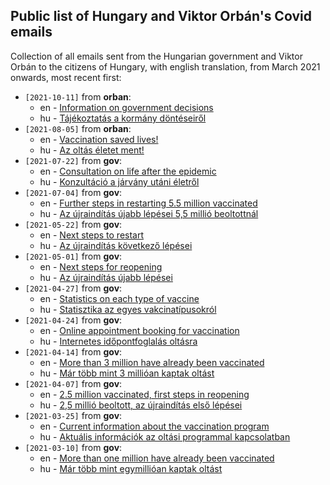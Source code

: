 ## Public list of Hungary and Viktor Orbán's Covid emails
Collection of all emails sent from the Hungarian government and Viktor Orbán to the citizens of Hungary, with english translation, from March 2021 onwards, most recent first:


* `[2021-10-11]` from **orban**:
  * en - [Information on government decisions](en/2021-10-11.md)        
  * hu - [Tájékoztatás a kormány döntéseiről](hu/2021-10-11.md)
* `[2021-08-05]` from **orban**:
  * en - [Vaccination saved lives!](en/2021-08-05.md)
  * hu - [Az oltás életet ment!](hu/2021-08-05.md)
* `[2021-07-22]` from **gov**:
  * en - [Consultation on life after the epidemic](en/2021-07-22.md)    
  * hu - [Konzultáció a járvány utáni életről](hu/2021-07-22.md) 
* `[2021-07-04]` from **gov**:
  * en - [Further steps in restarting 5.5 million vaccinated](en/2021-07-04.md)
  * hu - [Az újraindítás újabb lépései 5,5 millió beoltottnál](hu/2021-07-04.md)
* `[2021-05-22]` from **gov**:
  * en - [Next steps to restart](en/2021-05-22.md)
  * hu - [Az újraindítás következő lépései](hu/2021-05-22.md)
* `[2021-05-01]` from **gov**:
  * en - [Next steps for reopening](en/2021-05-01.md)
  * hu - [Az újraindítás újabb lépései](hu/2021-05-01.md)
* `[2021-04-27]` from **gov**:
  * en - [Statistics on each type of vaccine](en/2021-04-27.md)
  * hu - [Statisztika az egyes vakcinatípusokról](hu/2021-04-27.md)
* `[2021-04-24]` from **gov**:
  * en - [Online appointment booking for vaccination](en/2021-04-24.md) 
  * hu - [Internetes időpontfoglalás oltásra](hu/2021-04-24.md)
* `[2021-04-14]` from **gov**: 
  * en - [More than 3 million have already been vaccinated](en/2021-04-14.md)
  * hu - [Már több mint 3 millióan kaptak oltást](hu/2021-04-14.md)
* `[2021-04-07]` from **gov**: 
  * en - [2.5 million vaccinated, first steps in reopening](en/2021-04-07.md)
  * hu - [2,5 millió beoltott, az újraindítás első lépései](hu/2021-04-07.md)
* `[2021-03-25]` from **gov**: 
  * en - [Current information about the vaccination program](en/2021-03-25.md)
  * hu - [Aktuális információk az oltási programmal kapcsolatban](hu/2021-03-25.md)
* `[2021-03-10]` from **gov**: 
  * en - [More than one million have already been vaccinated](en/2021-03-10.md)
  * hu - [Már több mint egymillióan kaptak oltást](hu/2021-03-10.md)


